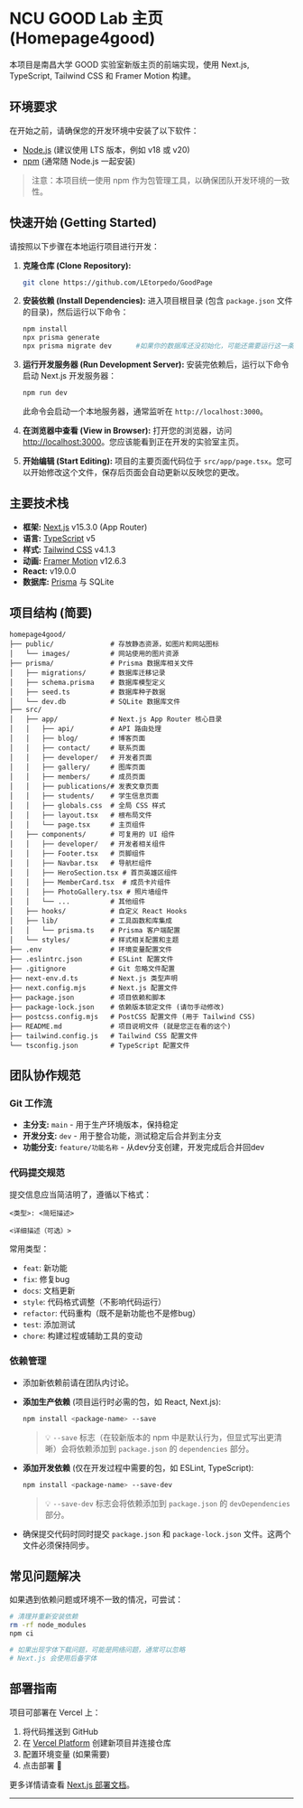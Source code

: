 # NCU GOOD Lab 主页 (Homepage4good)

本项目是南昌大学 GOOD 实验室新版主页的前端实现，使用 Next.js, TypeScript, Tailwind CSS 和 Framer Motion 构建。

## 环境要求

在开始之前，请确保您的开发环境中安装了以下软件：

* [Node.js](https://nodejs.org/) (建议使用 LTS 版本，例如 v18 或 v20)
* [npm](https://www.npmjs.com/) (通常随 Node.js 一起安装)

> 注意：本项目统一使用 npm 作为包管理工具，以确保团队开发环境的一致性。

## 快速开始 (Getting Started)

请按照以下步骤在本地运行项目进行开发：

1. **克隆仓库 (Clone Repository):**
   ```bash
   git clone https://github.com/LEtorpedo/GoodPage
   ```

2. **安装依赖 (Install Dependencies):**
   进入项目根目录 (包含 `package.json` 文件的目录)，然后运行以下命令：
   ```bash
   npm install
   npx prisma generate
   npx prisma migrate dev      #如果你的数据库还没初始化，可能还需要运行这一条代码
   ```

3. **运行开发服务器 (Run Development Server):**
   安装完依赖后，运行以下命令启动 Next.js 开发服务器：
   ```bash
   npm run dev
   ```
   此命令会启动一个本地服务器，通常监听在 `http://localhost:3000`。

4. **在浏览器中查看 (View in Browser):**
   打开您的浏览器，访问 [http://localhost:3000](http://localhost:3000)。您应该能看到正在开发的实验室主页。

5. **开始编辑 (Start Editing):**
   项目的主要页面代码位于 `src/app/page.tsx`。您可以开始修改这个文件，保存后页面会自动更新以反映您的更改。

## 主要技术栈

* **框架:** [Next.js](https://nextjs.org/) v15.3.0 (App Router)
* **语言:** [TypeScript](https://www.typescriptlang.org/) v5
* **样式:** [Tailwind CSS](https://tailwindcss.com/) v4.1.3
* **动画:** [Framer Motion](https://www.framer.com/motion/) v12.6.3
* **React:** v19.0.0
* **数据库:** [Prisma](https://www.prisma.io/) 与 SQLite

## 项目结构 (简要)

```
homepage4good/
├── public/              # 存放静态资源，如图片和网站图标
│   └── images/          # 网站使用的图片资源
├── prisma/              # Prisma 数据库相关文件
│   ├── migrations/      # 数据库迁移记录
│   ├── schema.prisma    # 数据库模型定义
│   ├── seed.ts          # 数据库种子数据
│   └── dev.db           # SQLite 数据库文件
├── src/
│   ├── app/             # Next.js App Router 核心目录
│   │   ├── api/         # API 路由处理
│   │   ├── blog/        # 博客页面
│   │   ├── contact/     # 联系页面
│   │   ├── developer/   # 开发者页面
│   │   ├── gallery/     # 图库页面
│   │   ├── members/     # 成员页面
│   │   ├── publications/# 发表文章页面
│   │   ├── students/    # 学生信息页面
│   │   ├── globals.css  # 全局 CSS 样式
│   │   ├── layout.tsx   # 根布局文件
│   │   └── page.tsx     # 主页组件
│   ├── components/      # 可复用的 UI 组件
│   │   ├── developer/   # 开发者相关组件
│   │   ├── Footer.tsx   # 页脚组件
│   │   ├── Navbar.tsx   # 导航栏组件
│   │   ├── HeroSection.tsx # 首页英雄区组件
│   │   ├── MemberCard.tsx  # 成员卡片组件
│   │   ├── PhotoGallery.tsx # 照片墙组件
│   │   └── ...          # 其他组件
│   ├── hooks/           # 自定义 React Hooks
│   ├── lib/             # 工具函数和库集成
│   │   └── prisma.ts    # Prisma 客户端配置
│   └── styles/          # 样式相关配置和主题
├── .env                 # 环境变量配置文件
├── .eslintrc.json       # ESLint 配置文件
├── .gitignore           # Git 忽略文件配置
├── next-env.d.ts        # Next.js 类型声明
├── next.config.mjs      # Next.js 配置文件
├── package.json         # 项目依赖和脚本
├── package-lock.json    # 依赖版本锁定文件 (请勿手动修改)
├── postcss.config.mjs   # PostCSS 配置文件 (用于 Tailwind CSS)
├── README.md            # 项目说明文件 (就是您正在看的这个)
├── tailwind.config.js   # Tailwind CSS 配置文件
└── tsconfig.json        # TypeScript 配置文件
```

## 团队协作规范

### Git 工作流
* **主分支:** `main` - 用于生产环境版本，保持稳定
* **开发分支:** `dev` - 用于整合功能，测试稳定后合并到主分支
* **功能分支:** `feature/功能名称` - 从dev分支创建，开发完成后合并回dev

### 代码提交规范
提交信息应当简洁明了，遵循以下格式：
```
<类型>: <简短描述>

<详细描述（可选）>
```

常用类型：
* `feat`: 新功能
* `fix`: 修复bug
* `docs`: 文档更新
* `style`: 代码格式调整（不影响代码运行）
* `refactor`: 代码重构（既不是新功能也不是修bug）
* `test`: 添加测试
* `chore`: 构建过程或辅助工具的变动

### 依赖管理
* 添加新依赖前请在团队内讨论。
* **添加生产依赖** (项目运行时必需的包，如 React, Next.js):
  ```bash
  npm install <package-name> --save
  ```
  > 💡 `--save` 标志（在较新版本的 npm 中是默认行为，但显式写出更清晰）会将依赖添加到 `package.json` 的 `dependencies` 部分。

* **添加开发依赖** (仅在开发过程中需要的包，如 ESLint, TypeScript):
  ```bash
  npm install <package-name> --save-dev
  ```
  > 💡 `--save-dev` 标志会将依赖添加到 `package.json` 的 `devDependencies` 部分。

* 确保提交代码时同时提交 `package.json` 和 `package-lock.json` 文件。这两个文件必须保持同步。

## 常见问题解决

如果遇到依赖问题或环境不一致的情况，可尝试：
```bash
# 清理并重新安装依赖
rm -rf node_modules
npm ci

# 如果出现字体下载问题，可能是网络问题，通常可以忽略
# Next.js 会使用后备字体
```

## 部署指南

项目可部署在 Vercel 上：
1. 将代码推送到 GitHub
2. 在 [Vercel Platform](https://vercel.com/new?utm_medium=default-template&filter=next.js&utm_source=create-next-app&utm_campaign=create-next-app-readme) 创建新项目并连接仓库
3. 配置环境变量 (如果需要)
4. 点击部署 🚀

更多详情请查看 [Next.js 部署文档](https://nextjs.org/docs/app/building-your-application/deploying)。

---
